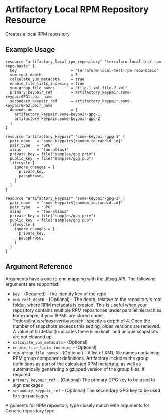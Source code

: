 # Artifactory Local RPM Repository Resource

Creates a local RPM repository

## Example Usage

```hcl
resource "artifactory_local_rpm_repository" "terraform-local-test-rpm-repo-basic" {
  key                        = "terraform-local-test-rpm-repo-basic"
  yum_root_depth             = 5
  calculate_yum_metadata     = true
  enable_file_lists_indexing = true
  yum_group_file_names       = "file-1.xml,file-2.xml"
  primary_keypair_ref        = artifactory_keypair.some-keypairGPG1.pair_name
  secondary_keypair_ref      = artifactory_keypair.some-keypairGPG2.pair_name
  depends_on                 = [
    artifactory_keypair.some-keypair-gpg-1, 
    artifactory_keypair.some-keypair-gpg-2
  ]
}

resource "artifactory_keypair" "some-keypair-gpg-1" {
  pair_name   = "some-keypair${random_id.randid.id}"
  pair_type   = "GPG"
  alias       = "foo-alias1"
  private_key = file("samples/gpg.priv")
  public_key  = file("samples/gpg.pub")
  lifecycle {
    ignore_changes = [
      private_key,
      passphrase,
    ]
  }
}

resource "artifactory_keypair" "some-keypair-gpg-2" {
  pair_name   = "some-keypair${random_id.randid.id}"
  pair_type   = "GPG"
  alias       = "foo-alias2"
  private_key = file("samples/gpg.priv")
  public_key  = file("samples/gpg.pub")
  lifecycle {
    ignore_changes = [
      private_key,
      passphrase,
    ]
  }
}
```

## Argument Reference

Arguments have a one to one mapping with the [JFrog API](https://www.jfrog.com/confluence/display/RTF/Repository+Configuration+JSON). The following arguments are supported:

* `key` - (Required) - the identity key of the repo
* `yum_root_depth` - (Optional) - The depth, relative to the repository's root folder, where RPM metadata is created. This is useful when your repository contains multiple RPM repositories under parallel hierarchies. For example, if your RPMs are stored under 'fedora/linux/$releasever/$basearch', specify a depth of 4. Once the number of snapshots exceeds this setting, older versions are removed. A value of 0 (default) indicates there is no limit, and unique snapshots are not cleaned up.
* `calculate_yum_metadata` - (Optional)
* `enable_file_lists_indexing` - (Optional)
* `yum_group_file_names` - (Optional) - A list of XML file names containing RPM group component definitions. Artifactory includes the group definitions as part of the calculated RPM metadata, as well as automatically generating a gzipped version of the group files, if required.
* `primary_keypair_ref` - (Optional) The primary GPG key to be used to sign packages
* `secondary_keypair_ref` - (Optional) The secondary GPG key to be used to sign packages

Arguments for RPM repository type closely match with arguments for Generic repository type.
